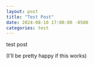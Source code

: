 ```yaml
---
layout: post
title: "Test Post"
date: 2024-08-10 17:00:00 -0500
categories: test
---
```


test post

(I'll be pretty happy if this works)
